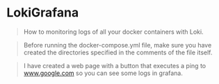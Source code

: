 # LokiGrafana
> How to monitoring logs of all your docker containers with Loki.

> Before running the docker-compose.yml file, make sure you have created the directories specified in the comments of the file itself.

> I have created a web page with a button that executes a ping to www.google.com so you can see some logs in grafana.
